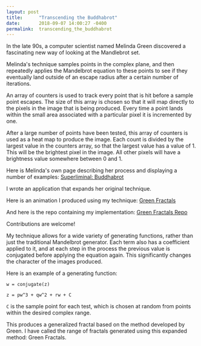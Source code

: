 ```yaml
---
layout: post
title:      "Transcending the Buddhabrot"
date:       2018-09-07 14:00:27 -0400
permalink:  transcending_the_buddhabrot
---
```



In the late 90s, a computer scientist named Melinda Green discovered a fascinating new way of looking at the Mandlebrot set.

Melinda's technique samples points in the complex plane, and then repeatedly applies the Mandelbrot equation to these points to see if they eventually land outside of an escape radius after a certain number of iterations.

An array of counters is used to track every point that is hit before a sample point escapes. The size of this array is chosen so that it will map directly to the pixels in the image that is being produced. Every time a point lands within the small area associated with a particular pixel it is incremented by one.

After a large number of points have been tested, this array of counters is used as a heat map to produce the image. Each count is divided by the largest value in the counters array, so that the largest value has a value of 1. This will be the brightest pixel in the image. All other pixels will have a brightness value somewhere between 0 and 1.

Here is Melinda's own page describing her process and displaying a number of examples: [Superliminal: Buddhabrot](http://superliminal.com/fractals/bbrot/bbrot.htm)

I wrote an application that expands her original technique.

Here is an animation I produced using my technique: [Green Fractals](https://www.youtube.com/watch?v=NHzehXtsRbo)

And here is the repo containing my implementation: [Green Fractals Repo](https://github.com/ecssiah/green-fractals)

Contributions are welcome!

My technique allows for a wide variety of generating functions, rather than just the traditional Mandelbrot generator. Each term also has a coefficient applied to it, and at each step in the process the previous value is conjugated before applying the equation again. This significantly changes the character of the images produced.

Here is an example of a generating function:

`w = conjugate(z)`

`z = pw^3 + qw^2 + rw + C`

`C` is the sample point for each test, which is chosen at random from points within the desired complex range.

This produces a generalized fractal based on the method developed by Green. I have called the range of fractals generated using this expanded method: Green Fractals.
